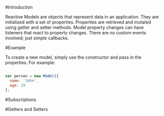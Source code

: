 #Introduction

Reactive Models are objects that represent data in an application. They are initialized with a set of properties. Properties are retrieved and mutated using getter and setter methods. Model property changes can have listeners that react to property changes. There are no custom events involved; just simple callbacks.

#Example

To create a new model, simply use the constructor and pass in the properties. For example:

```javascript

var person = new Model({
  name: 'John',
  age: 29
};

```

#Subscriptions

#Getters and Setters
